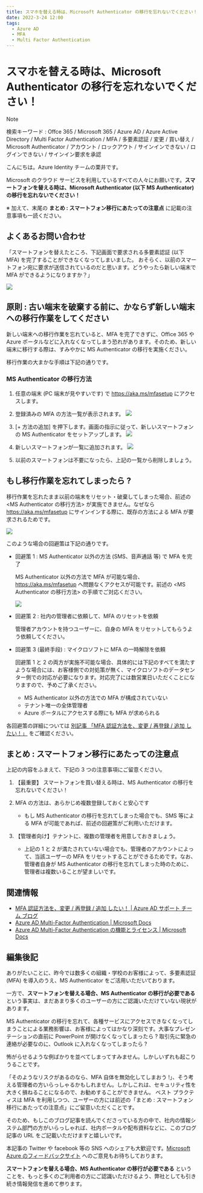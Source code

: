 ```yaml
---
title: スマホを替える時は、Microsoft Authenticator の移行を忘れないでください！
date: 2022-3-24 12:00
tags:
  - Azure AD
  - MFA
  - Multi Factor Authentication
---
```

# スマホを替える時は、Microsoft Authenticator の移行を忘れないでください！

> [!NOTE]
> 検索キーワード : Offce 365 / Microsoft 365 / Azure AD / Azure Active Directory / Multi Factor Authentication / MFA / 多要素認証 / 変更 / 買い替え / Microsoft Authenticator / アカウント / ロックアウト / サインインできない / ログインできない / サインイン要求を承認

こんにちは。Azure Identity チームの栗井です。

Microsoft のクラウド サービスを利用しているすべての人々にお願いです。**スマートフォンを替える時は、Microsoft Authenticator (以下 MS Authenticator) の移行を忘れないでください！** 

※ 加えて、末尾の **まとめ : スマートフォン移行にあたっての注意点** に記載の注意事項も一読ください。

## よくあるお問い合わせ
「スマートフォンを替えたところ、下記画面で要求される多要素認証 (以下 MFA) を完了することができなくなってしまいました。
おそらく、以前のスマートフォン宛に要求が送信されているのだと思います。どうやったら新しい端末で MFA ができるようになりますか？」


![](./move-authenticator-to-new-phone/mfa-required.png)


## 原則 : 古い端末を破棄する前に、かならず新しい端末への移行作業をしてください
新しい端末への移行作業を忘れていると、MFA を完了できずに、Office 365 や Azure ポータルなどに入れなくなってしまう恐れがあります。そのため、新しい端末に移行する際は、すみやかに MS Authenticator の移行を実施ください。

移行作業の大まかな手順は下記の通りです。

### MS Authenticator の移行方法
1. 任意の端末 (PC 端末が見やすいです) で https://aka.ms/mfasetup にアクセスします。
 
2. 登録済みの MFA の方法一覧が表示されます。
   ![](./move-authenticator-to-new-phone/mysecurityinfo-before.png)
   
3. [+ 方法の追加] を押下します。画面の指示に従って、新しいスマートフォンの MS Authenticator をセットアップします。
   ![](./move-authenticator-to-new-phone/mfa-setup.png)
   
4. 新しいスマートフォンが一覧に追加されます。
   ![](./move-authenticator-to-new-phone/mysecurityinfo-after.png)

5. 以前のスマートフォンは不要になったら、上記の一覧から削除しましょう。


## もし移行作業を忘れてしまったら ?

移行作業を忘れたまま以前の端末をリセット・破棄してしまった場合、前述の <MS Authenticator の移行方法> が実施できません。なぜなら https://aka.ms/mfasetup にサインインする際に、既存の方法による MFA が要求されるためです。

![](./move-authenticator-to-new-phone/mfasetup-lockout.png)

このような場合の回避策は下記の通りです。

- 回避策 1 : MS Authenticator 以外の方法 (SMS、音声通話 等) で MFA を完了
  
  MS Authenticator 以外の方法で MFA が可能な場合、https://aka.ms/mfasetup へ問題なくアクセスが可能です。前述の <MS Authenticator の移行方法> の手順でご対応ください。

  ![](./move-authenticator-to-new-phone/mfa-anothermethod.png)

- 回避策 2 : 社内の管理者に依頼して、MFA のリセットを依頼
  
  管理者アカウントを持つユーザーに、自身の MFA をリセットしてもらうよう依頼してください。

- 回避策 3 (最終手段) : マイクロソフトに MFA の一時解除を依頼
  
  回避策 1 と 2 の両方が実施不可能な場合、具体的には下記のすべてを満たすような場合には、お客様側での対処策が無く、マイクロソフトのデータセンター側での対応が必要になります。対応完了には数営業日いただくことになりますので、予めご了承ください。
  - MS Authenticator 以外の方法での MFA が構成されていない
  - テナント唯一の全体管理者
  - Azure ポータルにアクセスする際にも MFA が求められる

各回避策の詳細については [別記事 「MFA 認証方法を、変更 / 再登録 / 追加 したい！」](https://jpazureid.github.io/blog/azure-active-directory/change-mfa-verification-method/) をご確認ください。


## まとめ : スマートフォン移行にあたっての注意点

上記の内容をふまえて、下記の 3 つの注意事項にご留意ください。

1. 【最重要】 スマートフォンを買い替える時は、MS Authenticator の移行を忘れないでください！

2. MFA の方法は、あらかじめ複数登録しておくと安心です
   - もし MS Authenticator の移行を忘れてしまった場合でも、SMS 等による MFA が可能であれば、前述の回避策がご利用いただけます。
 
3. 【管理者向け】テナントに、複数の管理者を用意しておきましょう。
   - 上記の 1 と 2 が満たされていない場合でも、管理者のアカウントによって、当該ユーザーの MFA をリセットすることができるためです。なお、管理者自身が MS Authenticator の移行を忘れてしまった時のために、管理者は複数いることが望ましいです。

## 関連情報
- [MFA 認証方法を、変更 / 再登録 / 追加 したい！ | Azure AD サポート チーム ブログ](https://jpazureid.github.io/blog/azure-active-directory/change-mfa-verification-method/)
- [Azure AD Multi-Factor Authentication | Microsoft Docs](https://docs.microsoft.com/ja-jp/azure/active-directory/authentication/concept-mfa-howitworks)
- [Azure AD Multi-Factor Authentication の機能とライセンス | Microsoft Docs](https://docs.microsoft.com/ja-jp/azure/active-directory/authentication/concept-mfa-licensing)

## 編集後記
ありがたいことに、昨今では数多くの組織・学校のお客様によって、多要素認証 (MFA) を導入のうえ、MS Authenticator をご活用いただいております。

一方で、**スマートフォンを替える場合、MS Authenticator の移行が必要である**という事実は、まだあまり多くのユーザーの方にご認識いただけていない現状があります。

MS Authenticator の移行を忘れて、各種サービスにアクセスできなくなってしまうことによる業務影響は、お客様によってはかなり深刻です。大事なプレゼンテーションの直前に PowerPoint が開けなくなってしまったら ? 取引先に緊急の連絡が必要なのに、Outlook に入れなくなってしまったら ?


怖がらせるような例ばかりを並べてしまってすみません。しかしいずれも起こりうることです。


「そのようなリスクがあるのなら、MFA 自体を無効化してしまおう !」、そう考える管理者の方いらっしゃるかもしれません。しかしこれは、セキュリティ性を大きく損ねることになるので、お勧めすることができません。
ベスト プラクティスは MFA を利用しつつ、ユーザーの方には前述の「まとめ : スマートフォン移行にあたっての注意点」にご留意いただくことです。

そのため、もしこのブログ記事を読んでくださっている方の中で、社内の情報システム部門の方がいらっしゃれば、社内ポータルや配布資料などに、このブログ記事の URL をご記載いただけますと嬉しいです。

本記事の Twitter や facebook 等の SNS へのシェアも大歓迎です。[Microsoft Azure のフィードバックサイト](https://feedback.azure.com/d365community/) へのご意見もお待ちしております。

**スマートフォンを替える場合、MS Authenticator の移行が必要である** ということを、もっと多くのご利用者の方にご認識いただけるよう、弊社としても引き続き情報発信を進めて参ります。
